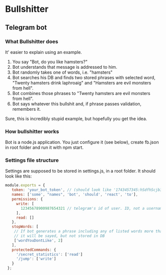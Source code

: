 # Bullshitter
## Telegram bot 


### What Bullshitter does
 It' easier to explain using an example.
 
 1. You say "Bot, do you like hamsters?"
 2. Bot understands that message is addressed to him.
 3. Bot randomly takes one of words, i.e. "hamsters"
 4. Bot searches his DB and finds two stored phrases with selected word, "Twenty hamsters drink laphroaig" and "Hamsters are evil monsters from hell".
 5. Bot combines those phrases to "Twenty hamsters are evil monsters from hell".
 6. Bot says whatever this bullshit and, if phrase passes validation, remembers it.
 
 Sure, this is incredibly stupid example, but hopefully you get the idea.

### How bullshitter works

Bot is a node.js application. You just configure it (see below), create fb.json in root folder and run it with npm start.

### Settings file structure

Settings are supposed to be stored in settings.js, in a root folder.
It should look like this:
```javascript
module.exports = {
   token: 'your_bot_token', // (should look like '1743457345:hSdfhScjb349dSdffsdgsgsdgsdg' )
   names: ['some', "names", 'bot', 'should', 'react', 'to'],
   permissions: {
     write: [
       12345678900987654321 // telegram's id of user. ID, not a username.
     ],
     read: []
   },
   stopWords: [
    // If bot generates a phrase including any of listed words more than max number of times,
    // it will be sayed, but not stored in DB
    ['wordYouDontLike', 2]
   ],
   protectedCommands: {
     '/secret_statistics': ['read']
     '/jump': ['write']
   }
 };
```

 